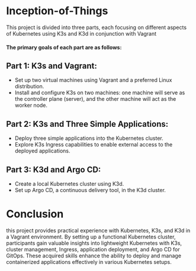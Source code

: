 # Inception-of-Things
This project is divided into three parts, each focusing on different aspects of Kubernetes using K3s and K3d in conjunction with Vagrant 

#### The primary goals of each part are as follows:
## Part 1: K3s and Vagrant:
- Set up two virtual machines using Vagrant and a preferred Linux distribution.
- Install and configure K3s on two machines: one machine will serve as the controller plane (server), and the other machine will act as the worker node.
## Part 2: K3s and Three Simple Applications:
- Deploy three simple applications into the Kubernetes cluster.
- Explore K3s Ingress capabilities to enable external access to the deployed applications.
## Part 3: K3d and Argo CD:
- Create a local Kubernetes cluster using K3d.
- Set up Argo CD, a continuous delivery tool, in the K3d cluster.

# Conclusion
 this project provides practical experience with Kubernetes, K3s, and K3d in a Vagrant environment. By setting up a functional Kubernetes cluster, participants gain valuable insights into lightweight Kubernetes with K3s, cluster management, Ingress, application deployment, and Argo CD for GitOps. These acquired skills enhance the ability to deploy and manage containerized applications effectively in various Kubernetes setups.
